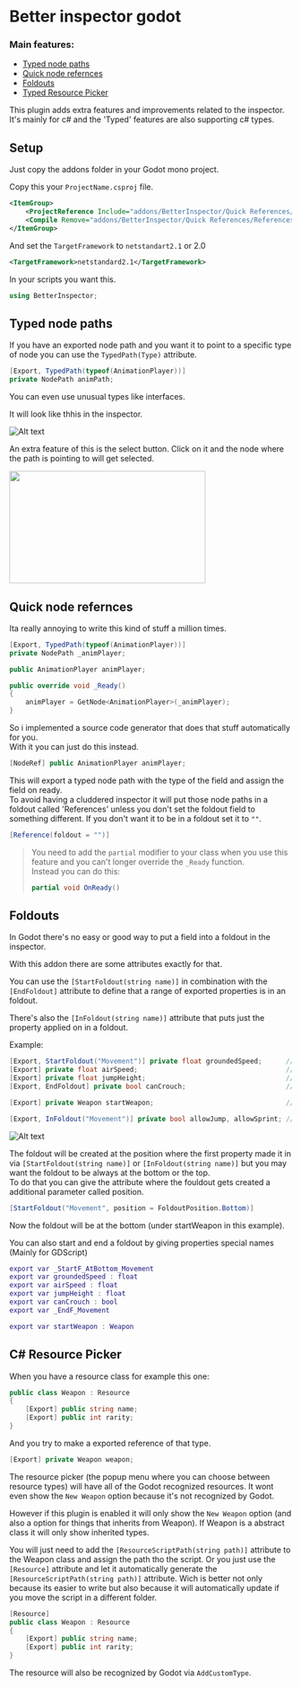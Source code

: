 Better inspector godot
=================

### Main features:
  - [Typed node paths](#typed-node-paths)
  - [Quick node refernces](#quick-node-refernces)
  - [Foldouts](#foldouts)
  - [Typed Resource Picker](#c-resource-picker)

This plugin adds extra features and improvements related to the inspector.
It's mainly for c# and the 'Typed' features are also supporting c# types.


Setup
------------
Just copy the addons folder in your Godot mono project.

Copy this your `ProjectName.csproj` file.
```xml
<ItemGroup>
    <ProjectReference Include="addons/BetterInspector/Quick References/ReferencesGenerator/ReferencesGenerator.csproj" OutputItemType="Analyzer" ReferenceOutputAssembly="false" />
    <Compile Remove="addons/BetterInspector/Quick References/ReferencesGenerator/**" />
</ItemGroup>
```
And set the `TargetFramework` to `netstandart2.1` or 2.0
```xml
<TargetFramework>netstandard2.1</TargetFramework>
```

In your scripts you want this.
```c#
using BetterInspector;
```

Typed node paths
------------------------------

If you have an exported node path and you want it to point to a specific type of node you can use the `TypedPath(Type)` attribute.
```c#
[Export, TypedPath(typeof(AnimationPlayer))]  
private NodePath animPath;
```
You can even use unusual types like interfaces.

It will look like thhis in the inspector.

![Alt text](Screenshots/TypedPaths.gif)

An extra feature of this is the select button. Click on it and the node where the path is pointing to will get selected.

<img src="Screenshots/PathSelect.gif" width="350" height="200" />

Quick node refernces
---------------------------

Ita really annoying to write this kind of stuff a million times.

```c#
[Export, TypedPath(typeof(AnimationPlayer))]
private NodePath _animPlayer;

public AnimationPlayer animPlayer;

public override void _Ready()
{
    animPlayer = GetNode<AnimationPlayer>(_animPlayer);
}
```
So i implemented a source code generator that does that stuff automatically for you.\
With it you can just do this instead.

```c#
[NodeRef] public AnimationPlayer animPlayer;
```

This will export a typed node path with the type of the field and assign the field on ready.\
To avoid having a cluddered inspector it will put those 
node paths in a foldout called 'References' unless you don't set the foldout field to something different.
If you don't want it to be in a foldout set it to `""`.
```c#
[Reference(foldout = "")]
```

> You need to add the `partial` modifier to your class
> when you use this feature and you can't longer override the `_Ready` function.\
> Instead you can do this: 
> ```c#
> partial void OnReady()
> ```

Foldouts
--------------

In Godot there's no easy or good way to put a field into a foldout in the inspector.

With this addon there are some attributes exactly for that.

You can use the `[StartFoldout(string name)]` in combination with the `[EndFoldout]` attribute to define that a range of exported properties is in an foldout.

There's also the `[InFoldout(string name)]` attribute that puts just the property applied on in a foldout.


Example:
```c#
[Export, StartFoldout("Movement")] private float groundedSpeed;      // Is in the foldout
[Export] private float airSpeed;                                     // Also is in the foldout
[Export] private float jumpHeight;                                   // Also is in the foldout
[Export, EndFoldout] private bool canCrouch;                         // Is the last entry of the foldout

[Export] private Weapon startWeapon;                                 // Is not in any foldouts

[Export, InFoldout("Movement")] private bool allowJump, allowSprint; // Both fields will be in the movement foldout
```
![Alt text](Screenshots/FouldoutInspector.gif)


The foldout will be created at the position where the first property made it in via `[StartFoldout(string name)]` or `[InFoldout(string name)]` but you  may want the foldout to be always at the bottom or the top.\
To do that you can give the attribute where the fouldout gets created a additional parameter called position.
```c#
[StartFoldout("Movement", position = FoldoutPosition.Bottom)]
```
Now the foldout will be at the bottom (under startWeapon in this example).

You can also start and end a foldout by giving properties special names (Mainly for GDScript)
```gd
export var _StartF_AtBottom_Movement
export var groundedSpeed : float
export var airSpeed : float
export var jumpHeight : float
export var canCrouch : bool
export var _EndF_Movement

export var startWeapon : Weapon
```

C# Resource Picker
------------------

When you have a resource class for example this one:
```c#
public class Weapon : Resource
{
    [Export] public string name;
    [Export] public int rarity;
}
```

And you try to make a exported reference of that type.
```c#
[Export] private Weapon weapon;
```

The resource picker (the popup menu where you can choose between resource types) will have all of the Godot recognized resources.
It wont even show the `New Weapon` option because it's not recognized by Godot.

However if this plugin is enabled it will only show the `New Weapon` option (and also a option for things that inherits from Weapon).
If Weapon is a abstract class it will only show inherited types.

You will just need to add the `[ResourceScriptPath(string path)]` attribute to the Weapon class and assign the path tho the script.
Or you just use the `[Resource]` attribute and let it automatically generate the `[ResourceScriptPath(string path)]` attribute.
Wich is better not only because its easier to write but also because it will automatically update if you move the script in a different folder.
```c#
[Resource]
public class Weapon : Resource
{
    [Export] public string name;
    [Export] public int rarity;
}
```

The resource will also be recognized by Godot via `AddCustomType`.
